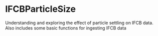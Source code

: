 # IFCBParticleSize
Understanding and exploring the effect of particle settling on IFCB data. Also includes some basic functions for ingesting IFCB data
